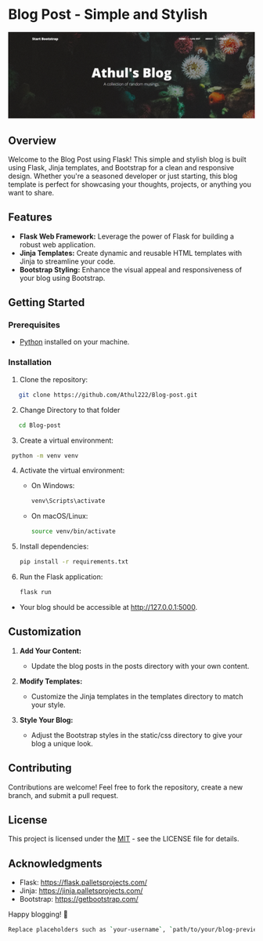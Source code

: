 # Blog Post - Simple and Stylish

![Blog Preview](blog-post-photo.png)

## Overview

Welcome to the Blog Post using Flask! This simple and stylish blog is built using Flask, Jinja templates, and Bootstrap for a clean and responsive design. Whether you're a seasoned developer or just starting, this blog template is perfect for showcasing your thoughts, projects, or anything you want to share.

## Features

- **Flask Web Framework:** Leverage the power of Flask for building a robust web application.
- **Jinja Templates:** Create dynamic and reusable HTML templates with Jinja to streamline your code.
- **Bootstrap Styling:** Enhance the visual appeal and responsiveness of your blog using Bootstrap.

## Getting Started

### Prerequisites

- [Python](https://www.python.org/downloads/) installed on your machine.

### Installation

1. Clone the repository:

```bash
   git clone https://github.com/Athul222/Blog-post.git
```

2. Change Directory to that folder

```bash
   cd Blog-post
```

3. Create a virtual environment:

```bash
 python -m venv venv
```

4. Activate the virtual environment:

    - On Windows:

        ```bash
        venv\Scripts\activate

    - On macOS/Linux:

        ```bash
        source venv/bin/activate

5. Install dependencies:

    ```bash
    pip install -r requirements.txt

6. Run the Flask application:

    ```bash
    flask run

- Your blog should be accessible at <http://127.0.0.1:5000>.

## Customization

1. **Add Your Content:**
    - Update the blog posts in the posts directory with your own content.

2. **Modify Templates:**
   - Customize the Jinja templates in the templates directory to match your style.

3. **Style Your Blog:**
   - Adjust the Bootstrap styles in the static/css directory to give your blog a unique look.

## Contributing

Contributions are welcome! Feel free to fork the repository, create a new branch, and submit a pull request.

## License

This project is licensed under the [MIT](License) - see the LICENSE file for details.

## Acknowledgments

- Flask: <https://flask.palletsprojects.com/>
- Jinja: <https://jinja.palletsprojects.com/>
- Bootstrap: <https://getbootstrap.com/>

Happy blogging! 🚀

```bash
Replace placeholders such as `your-username`, `path/to/your/blog-preview-image.jpg`, and others with your actual details. Customize the sections as needed based on your specific blog structure and content.
